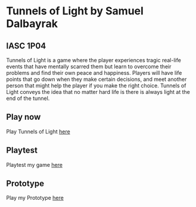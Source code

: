 # Tunnels of Light by Samuel Dalbayrak
## IASC 1P04

Tunnels of Light is a game where the player experiences tragic real-life events that have mentally scarred them but learn to overcome their problems and find their own peace and happiness. Players will have life points that go down when they make certain decisions, and meet another person that might help the player if you make the right choice. Tunnels of Light conveys the idea that no matter hard life is there is always light at the end of the tunnel.       

## Play now
Play Tunnels of Light [here](https://samuelbly.github.io/IASC-1p04/final_build/IASC%201P04%20Game%20Prototype%20Tunnels%20of%20Light_FinalBuild4.html)

## Playtest 

Playtest my game [here](playtest/playtest)

## Prototype

Play my Prototype [here](prototype/PrototypeTunnelsofLight2.html)


